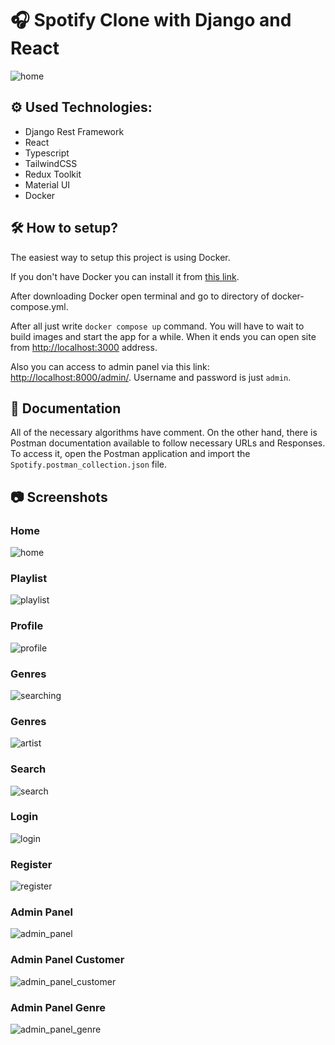 # 🎧 Spotify Clone with Django and React
![home](./screenshots/home.PNG)
## ⚙ Used Technologies:
- Django Rest Framework
- React
- Typescript
- TailwindCSS
- Redux Toolkit
- Material UI
- Docker

## 🛠 How to setup?
The easiest way to setup this project is using Docker. 

If you don't have Docker you can install it from [this link](https://www.docker.com/products/docker-desktop/).

After downloading Docker open terminal and go to directory of docker-compose.yml. 

After all just write `docker compose up` command. You will have to wait to build images and start the app for a while. When it ends you can open site from [http://localhost:3000](http://localhost:3000) address.

Also you can access to admin panel via this link: [http://localhost:8000/admin/](http://localhost:8000/admin/). Username and password is just `admin`.

## 📖 Documentation
All of the necessary algorithms have comment. On the other hand, there is Postman documentation available to follow necessary URLs and Responses. To access it, open the Postman application and import the `Spotify.postman_collection.json` file.

## 📷 Screenshots
### Home
![home](./screenshots/home.PNG)

### Playlist
![playlist](./screenshots/playlist_page.PNG)

### Profile
![profile](./screenshots/profile.PNG)

### Genres
![searching](./screenshots/searching.PNG)

### Genres
![artist](./screenshots/artist.PNG)

### Search
![search](./screenshots/search.PNG)

### Login
![login](./screenshots/login.PNG)

### Register
![register](./screenshots/register.PNG)

### Admin Panel
![admin_panel](./screenshots/admin_panel.PNG)

### Admin Panel Customer
![admin_panel_customer](./screenshots/admin_panel_customer.PNG)

### Admin Panel Genre
![admin_panel_genre](./screenshots/admin_panel_genre.PNG)
